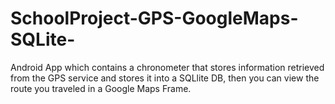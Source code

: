 # SchoolProject-GPS-GoogleMaps-SQLite-
Android App which contains a chronometer that stores information retrieved from the GPS service and stores it into a SQLlite DB, then you can view the route you traveled in a Google Maps Frame.
